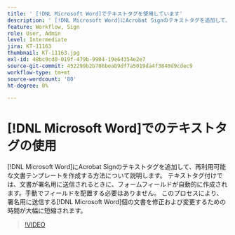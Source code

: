 ```yaml
---
title: ' [!DNL Microsoft Word]でテキストタグを使用しています'
description: ' [!DNL Microsoft Word]にAcrobat Signのテキストタグを追加して、再利用可能な文書テンプレートを作成する方法を説明します'
feature: Workflow, Sign
role: User, Admin
level: Intermediate
jira: KT-11163
thumbnail: KT-11163.jpg
exl-id: 48bc9cd0-019f-479b-9904-19e64354e2e7
source-git-commit: 452299b2b786beab9df7a5019da4f3840d9cdec9
workflow-type: tm+mt
source-wordcount: '80'
ht-degree: 0%

---
```


# [!DNL Microsoft Word]でのテキストタグの使用

[!DNL Microsoft Word]にAcrobat Signのテキストタグを追加して、再利用可能な文書テンプレートを作成する方法について説明します。 テキストタグ付けでは、文書が署名用に送信されるときに、フォームフィールドが自動的に作成されます。手動でフィールドを配置する必要はありません。 このプロセスにより、署名用に送信する[!DNL Microsoft Word]個の文書を修正および変更するための時間が大幅に短縮されます。

>[!VIDEO](https://video.tv.adobe.com/v/3409482?quality=12&learn=on&hidetitle=true)
